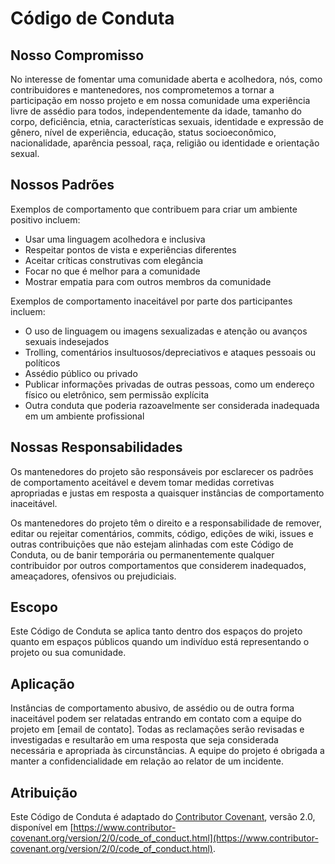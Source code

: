 # Código de Conduta

## Nosso Compromisso

No interesse de fomentar uma comunidade aberta e acolhedora, nós, como contribuidores e mantenedores, nos comprometemos a tornar a participação em nosso projeto e em nossa comunidade uma experiência livre de assédio para todos, independentemente da idade, tamanho do corpo, deficiência, etnia, características sexuais, identidade e expressão de gênero, nível de experiência, educação, status socioeconômico, nacionalidade, aparência pessoal, raça, religião ou identidade e orientação sexual.

## Nossos Padrões

Exemplos de comportamento que contribuem para criar um ambiente positivo incluem:

*   Usar uma linguagem acolhedora e inclusiva
*   Respeitar pontos de vista e experiências diferentes
*   Aceitar críticas construtivas com elegância
*   Focar no que é melhor para a comunidade
*   Mostrar empatia para com outros membros da comunidade

Exemplos de comportamento inaceitável por parte dos participantes incluem:

*   O uso de linguagem ou imagens sexualizadas e atenção ou avanços sexuais indesejados
*   Trolling, comentários insultuosos/depreciativos e ataques pessoais ou políticos
*   Assédio público ou privado
*   Publicar informações privadas de outras pessoas, como um endereço físico ou eletrônico, sem permissão explícita
*   Outra conduta que poderia razoavelmente ser considerada inadequada em um ambiente profissional

## Nossas Responsabilidades

Os mantenedores do projeto são responsáveis por esclarecer os padrões de comportamento aceitável e devem tomar medidas corretivas apropriadas e justas em resposta a quaisquer instâncias de comportamento inaceitável.

Os mantenedores do projeto têm o direito e a responsabilidade de remover, editar ou rejeitar comentários, commits, código, edições de wiki, issues e outras contribuições que não estejam alinhadas com este Código de Conduta, ou de banir temporária ou permanentemente qualquer contribuidor por outros comportamentos que considerem inadequados, ameaçadores, ofensivos ou prejudiciais.

## Escopo

Este Código de Conduta se aplica tanto dentro dos espaços do projeto quanto em espaços públicos quando um indivíduo está representando o projeto ou sua comunidade.

## Aplicação

Instâncias de comportamento abusivo, de assédio ou de outra forma inaceitável podem ser relatadas entrando em contato com a equipe do projeto em [email de contato]. Todas as reclamações serão revisadas e investigadas e resultarão em uma resposta que seja considerada necessária e apropriada às circunstâncias. A equipe do projeto é obrigada a manter a confidencialidade em relação ao relator de um incidente.

## Atribuição

Este Código de Conduta é adaptado do [Contributor Covenant](https://www.contributor-covenant.org), versão 2.0, disponível em [https://www.contributor-covenant.org/version/2/0/code_of_conduct.html](https://www.contributor-covenant.org/version/2/0/code_of_conduct.html).


